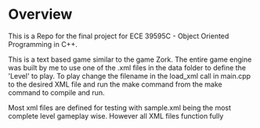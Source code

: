# Overview

This is a Repo for the final project for ECE 39595C - Object Oriented Programming in C++.

This is a text based game similar to the game Zork. The entire game engine was built by me to use one of the .xml files in the data folder to define the 'Level' to play. To play change the filename in the load_xml call in main.cpp to the desired XML file and run the make command from the make command to compile and run.

Most xml files are defined for testing with sample.xml being the most complete level gameplay wise. However all XML files function fully
